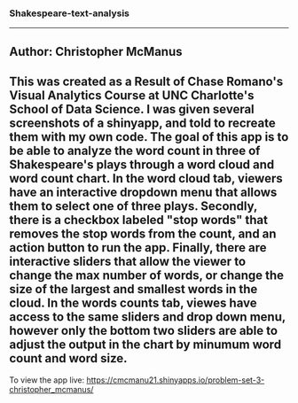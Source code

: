 ### Shakespeare-text-analysis
----
Author: Christopher McManus
----
This was created as a Result of Chase Romano's Visual Analytics Course at UNC Charlotte's School of Data Science. I was given several screenshots of a shinyapp, and told to recreate them with my own code. The goal of this app is to be able to analyze the word count in three of Shakespeare's plays through a word cloud and word count chart. In the word cloud tab, viewers have an interactive dropdown menu that allows them to select one of three plays. Secondly, there is a checkbox labeled "stop words" that removes the stop words from the count, and an action button to run the app. Finally, there are interactive sliders that allow the viewer to change the max number of words, or change the size of the largest and smallest words in the cloud. In the words counts tab, viewes have access to the same sliders and drop down menu, however only the bottom two sliders are able to adjust the output in the chart by minumum word count and word size.  
----
To view the app live: https://cmcmanu21.shinyapps.io/problem-set-3-christopher_mcmanus/
